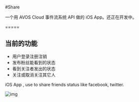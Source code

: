 #Share

一个用 AVOS Cloud 事件流系统 API 做的 iOS App。还正在开发中。

=====

## 当前的功能
* 用户登录注册注销
* 发布粉丝能看到的状态
* 看到关注者发出的状态
* 关注或取消关注其它人


iOS App , use to share friends status like facebook, twitter.

![img](https://github.com/lzwjava/Share/blob/master/readme/screenshot.png)
